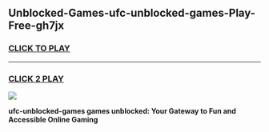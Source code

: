 
## Unblocked-Games-ufc-unblocked-games-Play-Free-gh7jx
<h3>
<a href="https://premium76.site?title=ufc-unblocked-games&ref=19M">CLICK TO PLAY</a></h3>
<hr>

<h3>
<a href="https://premium76.site?title=ufc-unblocked-games&ref=19M">CLICK 2 PLAY</a>
  
</h3>

<a href="https://premium76.site?title=ufc-unblocked-games&ref=19M"><img src="https://clearcache.store/games.png"></a>


**ufc-unblocked-games games unblocked: Your Gateway to Fun and Accessible Online Gaming**
